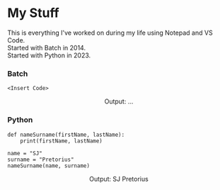 # My Stuff
This is everything I've worked on during my life using Notepad and VS Code.  
Started with Batch in 2014.  
Started with Python in 2023. 
### Batch
    <Insert Code>
<p align="center">Output: ...</p>

### Python
    def nameSurname(firstName, lastName):
    	print(firstName, lastName)

    name = "SJ"
	surname = "Pretorius"
	nameSurname(name, surname)
<p align="center">Output: SJ Pretorius</p>